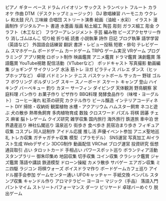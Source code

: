 ピアノ
ギター
ベース
ドラム
バイオリン
サックス
トランペット
フルート
カラオケ
作曲
DTM（デスクトップミュージック）
DJ
歌唱練習
ハーモニカ
ウクレレ
和太鼓
尺八
三味線
合唱団
ストリート演奏
絵画（油絵・水彩）
イラスト
漫画制作
デジタルアート
書道
水墨画
版画
粘土細工
陶芸
彫刻
ガラス細工
彫金
クラフト（木工など）
フラワーアレンジメント
手芸
編み物
ビーズアクセサリー作り
消しゴムはんこ
切り絵
折り紙
読書
小説執筆
詩作
日記
ブログ執筆
語学学習（英語など）
外国語会話練習
翻訳
書評・レビュー投稿
短歌・俳句
テレビゲーム
スマホゲーム
ボードゲーム
カードゲーム
TRPG
ゲーム実況
VRゲーム
プログラミング
アプリ開発
ロボット制作
映画鑑賞
アニメ鑑賞
ドラマ鑑賞
演劇鑑賞
落語鑑賞
YouTube視聴
配信活動（VTuberなど）
ポッドキャスト
写真撮影
動画編集
ジョギング
サイクリング
水泳
筋トレ
ヨガ
ピラティス
バレエ
ダンス（ヒップホップなど）
卓球
バドミントン
テニス
バスケットボール
サッカー
野球
ゴルフ
ボウリング
ボルダリング
スキー
スノーボード
スケート
キャンプ
登山
ハイキング
バーベキュー
釣り
カヌー
サーフィン
ダイビング
天体観測
野鳥観察
家庭料理
パン作り
お菓子作り
ピザ作り
BBQ料理
発酵食品作り（味噌・ヨーグルト）
コーヒー淹れ
紅茶の研究
カクテル作り
ビール醸造
インテリアコーディネート
DIY
掃除・収納術
観葉植物
水槽・アクアリウム
ハムスター飼育
ネコと遊ぶ
犬の散歩
熱帯魚飼育
多肉植物育成
数独
クロスワード
パズル
将棋
囲碁
チェス
麻雀
脳トレゲーム
クイズ研究
雑学収集
国内旅行
海外旅行
鉄道旅
車中泊
世界遺産巡り
神社仏閣巡り
温泉巡り
街歩き
食べ歩き
民宿泊まり歩き
フィギュア収集
コスプレ
同人誌制作
アイドル応援
推し活
声優イベント参加
アニメ聖地巡礼
トレカ収集
ガチャガチャ収集
模型（プラモデル）
SNS運営
写真加工
AIイラスト生成
Webデザイン
3DCG制作
動画配信
VRChat
ブログ運営
投資研究
仮想通貨取引
占い
タロットカード
手相占い
パワースポット巡り
ボランティア活動
スタンプラリー
御朱印集め
地図収集
切手収集
コイン収集
クラシック鑑賞
ジャズ鑑賞
落語や講談
鉄道模型
ドローン操縦
カメラ散歩
サバゲー
エアガン収集
ミニ四駆
ラジコン
将棋ウォーズ
ボイスドラマ作り
ボードゲームカフェ巡り
アイドル握手会参加
ゲームセンター通い
UFOキャッチャー
手紙交換
ペンパル
スタンプ収集
キャンドル作り
アロマテラピー
ヨーヨー
マジック（手品）
落語入門
パントマイム
ストリートパフォーマンス
ダーツ
ビリヤード
卓球バーめぐり
脱出ゲーム